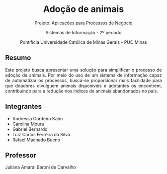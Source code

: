 <div align="center">

# Adoção de animais

<p>Projeto: Aplicações para Processos de Negócio</p>
<p>Sistemas de Informação - 2º período</p>
<p>Pontifícia Universidade Católica de Minas Gerais - PUC Minas</p>
</div>

## Resumo

<div align="justify">
Este projeto busca apresentar uma solução para simplificar o processo de adoção de animais. Por meio do uso de um sistema de informação capaz de automatizar os processos, busca-se proporcionar mais facilidade para que doadores divulguem animais disponíveis e adotantes os encontrem, contribuindo para a redução nos índices de animais abandonados no país.
</div>

## Integrantes

- Andressa Cordeiro Kahn
- Carolina Moura
- Gabriel Bernardo
- Luiz Carlos Ferreira da Silva
- Rafael Machado Bueno

## Professor

Juliana Amaral Baroni de Carvalho
